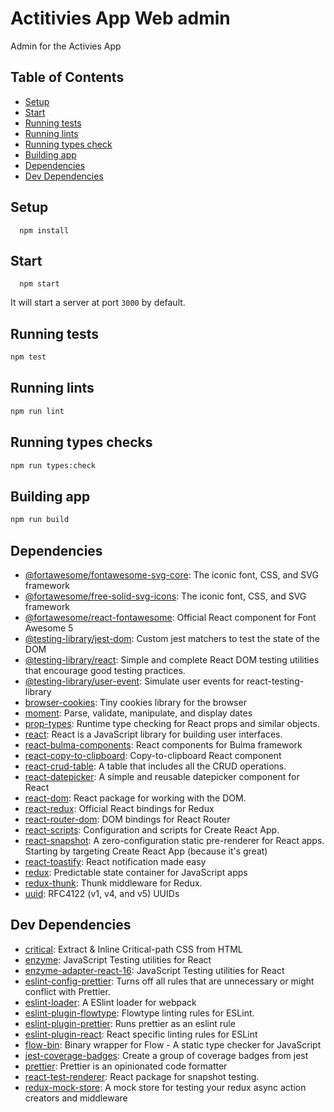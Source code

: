 # Actitivies App Web admin
Admin for the Activies App

## Table of Contents

* [Setup](#setup)
* [Start](#start)
* [Running tests](#running-tests)
* [Running lints](#running-lints)
* [Running types check](#running-types-check)
* [Building app](#building-app)
* [Dependencies](#dependencies)
* [Dev Dependencies](#dev-dependencies)

## Setup
```
  npm install
```

## Start
```
  npm start
```
It will start a server at port `3000` by default.

## Running tests

```sh
npm test
```

## Running lints

```sh
npm run lint
```

## Running types checks

```sh
npm run types:check
```

## Building app

```sh
npm run build
```

## Dependencies

- [@fortawesome/fontawesome-svg-core](https://ghub.io/@fortawesome/fontawesome-svg-core): The iconic font, CSS, and SVG framework
- [@fortawesome/free-solid-svg-icons](https://ghub.io/@fortawesome/free-solid-svg-icons): The iconic font, CSS, and SVG framework
- [@fortawesome/react-fontawesome](https://ghub.io/@fortawesome/react-fontawesome): Official React component for Font Awesome 5
- [@testing-library/jest-dom](https://ghub.io/@testing-library/jest-dom): Custom jest matchers to test the state of the DOM
- [@testing-library/react](https://ghub.io/@testing-library/react): Simple and complete React DOM testing utilities that encourage good testing practices.
- [@testing-library/user-event](https://ghub.io/@testing-library/user-event): Simulate user events for react-testing-library
- [browser-cookies](https://ghub.io/browser-cookies): Tiny cookies library for the browser
- [moment](https://ghub.io/moment): Parse, validate, manipulate, and display dates
- [prop-types](https://ghub.io/prop-types): Runtime type checking for React props and similar objects.
- [react](https://ghub.io/react): React is a JavaScript library for building user interfaces.
- [react-bulma-components](https://ghub.io/react-bulma-components): React components for Bulma framework
- [react-copy-to-clipboard](https://ghub.io/react-copy-to-clipboard): Copy-to-clipboard React component
- [react-crud-table](https://ghub.io/react-crud-table): A table that includes all the CRUD operations.
- [react-datepicker](https://ghub.io/react-datepicker): A simple and reusable datepicker component for React
- [react-dom](https://ghub.io/react-dom): React package for working with the DOM.
- [react-redux](https://ghub.io/react-redux): Official React bindings for Redux
- [react-router-dom](https://ghub.io/react-router-dom): DOM bindings for React Router
- [react-scripts](https://ghub.io/react-scripts): Configuration and scripts for Create React App.
- [react-snapshot](https://ghub.io/react-snapshot): A zero-configuration static pre-renderer for React apps. Starting by targeting Create React App (because it&#39;s great)
- [react-toastify](https://ghub.io/react-toastify): React notification made easy
- [redux](https://ghub.io/redux): Predictable state container for JavaScript apps
- [redux-thunk](https://ghub.io/redux-thunk): Thunk middleware for Redux.
- [uuid](https://ghub.io/uuid): RFC4122 (v1, v4, and v5) UUIDs

## Dev Dependencies

- [critical](https://ghub.io/critical): Extract &amp; Inline Critical-path CSS from HTML
- [enzyme](https://ghub.io/enzyme): JavaScript Testing utilities for React
- [enzyme-adapter-react-16](https://ghub.io/enzyme-adapter-react-16): JavaScript Testing utilities for React
- [eslint-config-prettier](https://ghub.io/eslint-config-prettier): Turns off all rules that are unnecessary or might conflict with Prettier.
- [eslint-loader](https://ghub.io/eslint-loader): A ESlint loader for webpack
- [eslint-plugin-flowtype](https://ghub.io/eslint-plugin-flowtype): Flowtype linting rules for ESLint.
- [eslint-plugin-prettier](https://ghub.io/eslint-plugin-prettier): Runs prettier as an eslint rule
- [eslint-plugin-react](https://ghub.io/eslint-plugin-react): React specific linting rules for ESLint
- [flow-bin](https://ghub.io/flow-bin): Binary wrapper for Flow - A static type checker for JavaScript
- [jest-coverage-badges](https://ghub.io/jest-coverage-badges): Create a group of coverage badges from jest
- [prettier](https://ghub.io/prettier): Prettier is an opinionated code formatter
- [react-test-renderer](https://ghub.io/react-test-renderer): React package for snapshot testing.
- [redux-mock-store](https://ghub.io/redux-mock-store): A mock store for testing your redux async action creators and middleware
